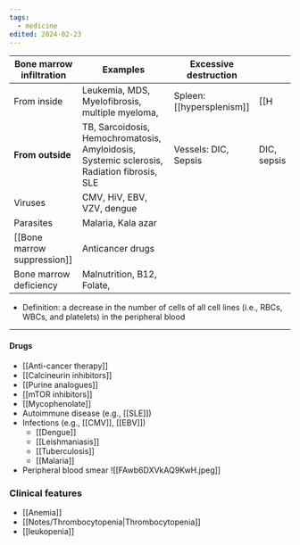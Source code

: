 ```yaml
---
tags:
  - medicine
edited: 2024-02-23
---
```


| Bone marrow infiltration    | Examples                                                                                   | Excessive destruction     |             |
| --------------------------- | ------------------------------------------------------------------------------------------ | ------------------------- | ----------- |
| From inside                 | Leukemia, MDS, Myelofibrosis, multiple myeloma,                                            | Spleen: [[hypersplenism]] | [[H         |
| **From outside**            | TB, Sarcoidosis, Hemochromatosis, Amyloidosis, Systemic sclerosis, Radiation fibrosis, SLE | Vessels: DIC, Sepsis      | DIC, sepsis |
| Viruses                     | CMV, HiV, EBV, VZV, dengue                                                                 |                           |             |
| Parasites                   | Malaria, Kala azar                                                                         |                           |             |
| [[Bone marrow suppression]] | Anticancer drugs                                                                           |                           |             |
| Bone marrow deficiency      | Malnutrition, B12, Folate,                                                                 |                           |             |

- Definition: a decrease in the number of cells of all cell lines (i.e., RBCs, WBCs, and platelets) in the peripheral blood

---
#### Drugs
- [[Anti-cancer therapy]] 
- [[Calcineurin inhibitors]]
- [[Purine analogues]]
- [[mTOR inhibitors]]
- [[Mycophenolate]] 
- Autoimmune disease (e.g., [[SLE]])
- Infections (e.g., [[CMV]], [[EBV]])
	- [[Dengue]]
	- [[Leishmaniasis]]
	- [[Tuberculosis]]
	- [[Malaria]] 
- Peripheral blood smear
![[FAwb6DXVkAQ9KwH.jpeg]]
### Clinical features
- [[Anemia]]
- [[Notes/Thrombocytopenia|Thrombocytopenia]]
- [[leukopenia]] 